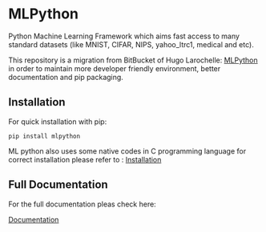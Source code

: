 # MLPython
Python Machine Learning Framework which aims fast access to many standard datasets (like MNIST, CIFAR, NIPS, yahoo_ltrc1, medical and etc).

This repository is a migration from BitBucket of Hugo Larochelle:
[MLPython](https://bitbucket.org/HugoLarochelle/mlpython) in order to maintain more developer friendly environment, better documentation and pip packaging.

## Installation
For quick installation with pip:
```
pip install mlpython
```
ML python also uses some native codes in C programming language for correct installation please refer to :
[Installation](http://www.dmi.usherb.ca/~larocheh/mlpython/install.html)


## Full Documentation
For the full documentation pleas check here:

[Documentation](http://www.dmi.usherb.ca/~larocheh/mlpython/index.html)
